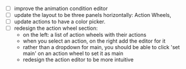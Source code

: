 - [ ] improve the animation condition editor
- [ ] update the layout to be three panels horizontally: Action Wheels, 
- [ ] update actions to have a color picker. 
- [ ] redesign the action wheel section:
  - on the left: a list of action wheels with their actions
  - when you select an action, on the right add the editor for it
  - rather than a dropdown for main, you should be able to click 'set main' on an action wheel to set it as main
  - redesign the action editor to be more intuitive